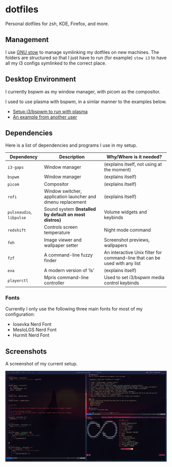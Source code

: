 # dotfiles

Personal dotfiles for zsh, KDE, Firefox, and more.

## Management

I use [GNU stow](https://www.gnu.org/software/stow/) to manage symlinking my dotfiles on new machines. The folders are structured so that I just have to run (for example) `stow i3` to have all my i3 configs symlinked to the correct place. 

## Desktop Environment
I currently bspwm as my window manager, with picom as the compositor.

I used to use plasma with bspwm, in a simlar manner to the examples below.
* [Setup i3/bspwm to run with plasma](https://userbase.kde.org/Tutorials/Using_Other_Window_Managers_with_Plasma)
* [An example from another user](https://www.reddit.com/r/unixporn/comments/64mihc/i3_kde_plasma_a_match_made_in_heaven/)

## Dependencies
Here is a list of dependencies and programs I use in my setup.

| Dependency | Description | Why/Where is it needed? |
| --- | --- | --- |
| `i3-gaps` | Window manager | (explains itself, not using at the moment) |
| `bspwm` | Window manager | (explains itself) |
| `picom` | Compositor | (explains itself) |
| `rofi` | Window switcher, application launcher and dmenu replacement | (explains itself) |
| `pulseaudio`, `libpulse` | Sound system **(Installed by default on most distros)** | Volume widgets and keybinds |
| `redshift` | Controls screen temperature | Night mode command |
| `feh` | Image viewer and wallpaper setter | Screenshot previews, wallpapers |
| `fzf` | A command-line fuzzy finder  | An interactive Unix filter for command-line that can be used with any list |
| `exa` | A modern version of ‘ls’ | (explains itself) |
| `playerctl` | Mpris command-line controller | Used to set i3/bspwm media control keybinds |

### Fonts
Currently I only use the following three main fonts for most of my configuration:
* Iosevka Nerd Font
* MesloLGS Nerd Font 
* Hurmit Nerd Font 

## Screenshots
A screenshot of my current setup.

<img src="screenshots/current.png" align="center"/>
